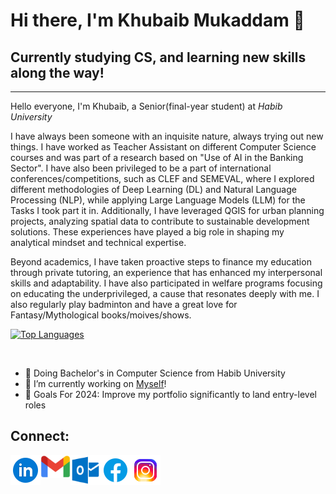 # Hi there, I'm Khubaib Mukaddam 👋

## Currently studying CS, and learning new skills along the way!
--------------------------------------------------------
Hello everyone, I'm Khubaib, a Senior(final-year student) at *Habib University*

I have always been someone with an inquisite nature, always trying out new things. I have worked as Teacher Assistant on different Computer Science courses and was part of a research based on "Use of AI in the Banking Sector". I have also been privileged to be a part of international conferences/competitions, such as CLEF and SEMEVAL, where I explored different methodologies of Deep Learning (DL) and Natural Language Processing (NLP), while applying Large Language Models (LLM) for the Tasks I took part it in. Additionally, I have leveraged QGIS for urban planning projects, analyzing spatial data to contribute to sustainable development solutions. These experiences have played a big role in shaping my analytical mindset and technical expertise. 

Beyond academics, I have taken proactive steps to finance my education through private tutoring, an experience that has enhanced my interpersonal skills and adaptability. I have also participated in welfare programs focusing on educating the underprivileged, a cause that resonates deeply with me. I also regularly play badminton and have a great love for Fantasy/Mythological books/moives/shows.

[![Top Languages](https://github-readme-stats.vercel.app/api/top-langs/?username=Khubaib2002&layout=compact&theme=github_light&langs_count=10&card_width=550)](https://github.com/Khubaib2002/github-readme-stats)

<br>


- 📖 Doing Bachelor's in Computer Science from Habib University
- 🔭 I’m currently working on [Myself](https://www.github.com/Khubaib2002)!
- 🥅 Goals For 2024: Improve my portfolio significantly to land entry-level roles

## Connect:

[<img align="left" alt="Khubaib | LinkedIn" width="48px" src="Assets/linkedin.png" />][linkedin]
[<img align="left" alt="Khubaib | GMail" width="48px" src="Assets/gmail.png" />][Gmail]
[<img align="left" alt="Khubaib | Outlook" width="48px" src="Assets/outlook.png" />][Outlook]
[<img align="left" alt="Khubaib | Facebook" width="48px" src="Assets/facebook.png" />][Facebook]
[<img align="left" alt="Khubaib | Instagram" width="48px" src="Assets/instagram.png" />][instagram]

<br/>

[Linkedin]:https://www.linkedin.com/in/khubaib-mukaddam-4998ba220/
[Instagram]:https://www.instagram.com/khubaib_mukaddam/
[facebook]:https://www.facebook.com/Khubaib.19/
[gmail]:mailto:khubaib.22mukaddam@gmail.com
[outlook]:mailto:mk07218@st.habib.edu.pk
